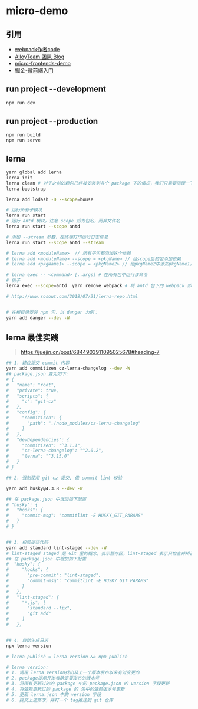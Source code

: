 # micro-demo

## 引用

* [webpack作者code](https://github.com/module-federation/module-federation-examples/tree/master/basic-host-remote)
* [AlloyTeam 团队 Blog](http://www.alloyteam.com/2020/04/14338/)
* [micro-frontends-demo](https://github.com/micro-frontends-demo)
* [掘金-微前端入门](https://juejin.im/post/5d8adb8ff265da5ba12cd173#heading-6)


## run project --development
```sh
npm run dev
```

## run project --production
```sh
npm run build
npm run serve
```

## lerna 
```sh
yarn global add lerna
lerna init
lerna clean # 对于之前依赖包已经被安装到各个 package 下的情况，我们只需要清理一下安装的依赖即可 lerna clean
lerna bootstrap

lerna add lodash -D --scope=house

# 运行所有子模块  
lerna run start
# 运行 antd 模块，注意 scope 后为包名，而非文件名
lerna run start --scope antd

# 添加 --stream 参数，在终端打印运行日志信息
lerna run start --scope antd --stream

# lerna add <moduleName>  // 所有子包都添加这个依赖
# lerna add <moduleName> --scope = <pkgName> // 给scope后的包添加依赖
# lerna add <pkgName1> --scope = <pkgName2> // 给pkgName2中添加pkgName1，包内的互相引用，会复制pkgName1到pkgName2中

# lerna exec -- <command> [..args] # 在所有包中运行该命令
# 例子
lerna exec --scope=antd  yarn remove webpack # 将 antd 包下的 webpack 卸载

# http://www.sosout.com/2018/07/21/lerna-repo.html


# 在根目录安装 npm 包，以 danger 为例：
yarn add danger --dev -W

```

## lerna 最佳实践
> https://juejin.cn/post/6844903911095025678#heading-7
```sh
## 1. 建议提交 commit 内容
yarn add commitizen cz-lerna-changelog --dev -W
## package.json 变为如下:
# {
#   "name": "root",
#   "private": true,
#   "scripts": {
#     "c": "git-cz"
#   },
#   "config": {
#     "commitizen": {
#       "path": "./node_modules/cz-lerna-changelog"
#     }
#   },
#   "devDependencies": {
#     "commitizen": "^3.1.1",
#     "cz-lerna-changelog": "^2.0.2",
#     "lerna": "^3.15.0"
#   }
# }

## 2. 强制使用 git-cz 提交, 做 commit lint 校验

yarn add husky@4.3.8 --dev -W

## 在 package.json 中增加如下配置
# "husky": {
#   "hooks": {
#     "commit-msg": "commitlint -E HUSKY_GIT_PARAMS"
#   }
# }


## 3. 校验提交代码
yarn add standard lint-staged --dev -W
# lint-staged staged 是 Git 里的概念，表示暂存区，lint-staged 表示只检查并矫正暂存区中的文件。一来提高校验效率，二来可以为老的项目带去巨大的方便。
## 在 package.json 中增加如下配置
#  "husky": {
#     "hooks": {
#       "pre-commit": "lint-staged",
#       "commit-msg": "commitlint -E HUSKY_GIT_PARAMS"
#     }
#   },
#   "lint-staged": {
#     "*.js": [
#       "standard --fix",
#       "git add"
#     ]
#   },


## 4. 自动生成日志
npx lerna version

# lerna publish = lerna version && npm publish

# lerna version:
# 1. 调用 lerna version找出从上一个版本发布以来有过变更的 
# 2. package提示开发者确定要发布的版本号
# 3. 将所有更新过的的 package 中的 package.json 的 version 字段更新
# 4. 将依赖更新过的 package 的 包中的依赖版本号更新
# 5. 更新 lerna.json 中的 version 字段
# 6. 提交上述修改，并打一个 tag推送到 git 仓库

```